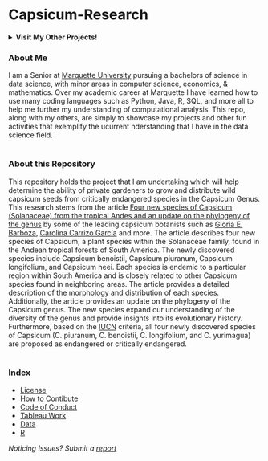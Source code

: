 # Capsicum-Research

<details><summary><strong>Visit My Other Projects!</strong></summary> 
<br>

1. [Mentacare Patient Management System](https://github.com/logan-lauton/Mentcare-Patient-Management-System)
2. [NBA Player HUD App](https://github.com/logan-lauton/NBA-Player-HUD)
3. [NBA Webscrapes](https://github.com/logan-lauton/nba_webscrape)
4. [NFL Webscrapes](https://github.com/logan-lauton/nfl_webscrape)

</details>

### About Me
I am a Senior at [Marquette University](https://www.marquette.edu/data-science/) pursuing a bachelors of science in data science, with minor areas in computer science, economics, & mathematics. Over my academic career at Marquette I have learned how to use many coding languages such as Python, Java, R, SQL, and more all to help me further my understanding of computational analysis. This repo, along with my others, are simply to showcase my projects and other fun activities that exemplify the ucurrent nderstanding that I have in the data science field.

#

### About this Repository

This repository holds the project that I am undertaking which will help determine the ability of private gardeners to grow and distribute wild capsicum seeds from critically endangered species in the Capsicum Genus. This research stems from the article [Four new species of Capsicum (Solanaceae) from the tropical Andes and an update on the phylogeny of the genus](https://journals.plos.org/plosone/article?id=10.1371/journal.pone.0209792) by some of the leading capsicum botanists such as [Gloria E. Barboza](https://www.researchgate.net/profile/Gloria-Barboza), [Carolina Carrizo García](https://www.researchgate.net/profile/Carolina-Carrizo-Garcia) and more. The article describes four new species of Capsicum, a plant species within the Solanaceae family, found in the Andean tropical forests of South America. The newly discovered species include Capsicum benoistii, Capsicum piuranum, Capsicum longifolium, and Capsicum neei. Each species is endemic to a particular region within South America and is closely related to other Capsicum species found in neighboring areas. The article provides a detailed description of the morphology and distribution of each species. Additionally, the article provides an update on the phylogeny of the Capsicum genus. The new species expand our understanding of the diversity of the genus and provide insights into its evolutionary history. Furthermore, based on the [IUCN](https://www.iucn.org/) criteria, all four newly discovered species of Capsicum (C. piuranum, C. benoistii, C. longifolium, and C. yurimagua) are proposed as endangered or critically endangered.

#

### Index

- [License](https://github.com/logan-lauton/Capsicum-Research/blob/main/.github/LICENSE)
- [How to Contibute](https://github.com/logan-lauton/Capsicum-Research/blob/main/.github/CONTRIBUTING.md)
- [Code of Conduct](https://github.com/logan-lauton/Capsicum-Research/blob/main/.github/CODE_OF_CONDUCT.md)
- [Tableau Work](https://github.com/logan-lauton/Capsicum-Research/tree/main/Tableau)
- [Data](https://github.com/logan-lauton/Capsicum-Research/tree/main/data)
- [R](https://github.com/logan-lauton/Capsicum-Research/tree/main/R)

<a name="footer"></a> *Noticing Issues? Submit a [report](https://github.com/logan-lauton/Capsicum-Research/tree/main/.github/ISSUE_TEMPLATE)*
